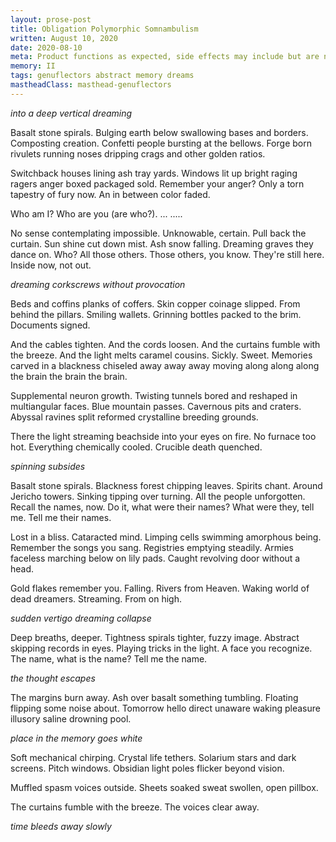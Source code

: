 ```yaml
---
layout: prose-post
title: Obligation Polymorphic Somnambulism
written: August 10, 2020
date: 2020-08-10
meta: Product functions as expected, side effects may include but are not limited to-
memory: II
tags: genuflectors abstract memory dreams
mastheadClass: masthead-genuflectors
---
```


*into a deep vertical dreaming*

Basalt stone spirals. Bulging earth below swallowing bases and borders.
Composting creation. Confetti people bursting at the bellows. Forge born
rivulets running noses dripping crags and other golden ratios.

Switchback houses lining ash tray yards. Windows lit up bright raging ragers
anger boxed packaged sold. Remember your anger? Only a torn tapestry of fury
now. An in between color faded.

Who am I? Who are you (are who?). ... .....

No sense contemplating impossible. Unknowable, certain. Pull back the curtain.
Sun shine cut down mist. Ash snow falling. Dreaming graves they dance on. Who?
All those others. Those others, you know. They're still here. Inside now, not
out.

*dreaming corkscrews without provocation*

Beds and coffins planks of coffers. Skin copper coinage slipped. From behind
the pillars. Smiling wallets. Grinning bottles packed to the brim. Documents
signed.

And the cables tighten. And the cords loosen. And the curtains fumble with the
breeze. And the light melts caramel cousins. Sickly. Sweet. Memories carved in
a blackness chiseled away away away moving along along along the brain the
brain the brain.

Supplemental neuron growth. Twisting tunnels bored and reshaped in
multiangular faces. Blue mountain passes. Cavernous pits and craters. Abyssal
ravines split reformed crystalline breeding grounds.

There the light streaming beachside into your eyes on fire. No furnace too
hot. Everything chemically cooled. Crucible death quenched.

*spinning subsides*

Basalt stone spirals. Blackness forest chipping leaves. Spirits chant. Around
Jericho towers. Sinking tipping over turning. All the people unforgotten.
Recall the names, now. Do it, what were their names? What were they, tell me.
Tell me their names.

Lost in a bliss. Cataracted mind. Limping cells swimming amorphous being.
Remember the songs you sang. Registries emptying steadily. Armies faceless
marching below on lily pads. Caught revolving door without a head.

Gold flakes remember you. Falling. Rivers from Heaven. Waking world of dead
dreamers. Streaming. From on high.

*sudden vertigo dreaming collapse*

Deep breaths, deeper. Tightness spirals tighter, fuzzy image. Abstract
skipping records in eyes. Playing tricks in the light. A face you recognize.
The name, what is the name? Tell me the name.

*the thought escapes*

The margins burn away. Ash over basalt something tumbling. Floating flipping
some noise about. Tomorrow hello direct unaware waking pleasure illusory
saline drowning pool.

*place in the memory goes white*

Soft mechanical chirping. Crystal life tethers. Solarium stars and dark
screens. Pitch windows. Obsidian light poles flicker beyond vision.

Muffled spasm voices outside. Sheets soaked sweat swollen, open pillbox.

The curtains fumble with the breeze. The voices clear away.

*time bleeds away slowly*
